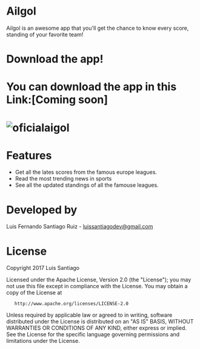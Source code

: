 # Ailgol
Ailgol is an awesome app that you'll get the chance to know every score, standing of your favorite team! 
# Download the app!
You can download the app in this Link:[Coming soon]
============
![oficialaigol](https://user-images.githubusercontent.com/21210652/29149228-6b58ea76-7d38-11e7-8c15-04bb7e99ad00.png)
============
# Features
* Get all the lates scores from the famous europe leagues. 
* Read the most trending news in sports
* See all the updated standings of all the famouse leagues.
# Developed by 
Luis Fernando Santiago Ruiz - luissantiagodev@gmail.com
# License
   Copyright 2017 Luis Santiago

   Licensed under the Apache License, Version 2.0 (the "License");
   you may not use this file except in compliance with the License.
   You may obtain a copy of the License at

       http://www.apache.org/licenses/LICENSE-2.0

   Unless required by applicable law or agreed to in writing, software
   distributed under the License is distributed on an "AS IS" BASIS,
   WITHOUT WARRANTIES OR CONDITIONS OF ANY KIND, either express or implied.
   See the License for the specific language governing permissions and
   limitations under the License.
